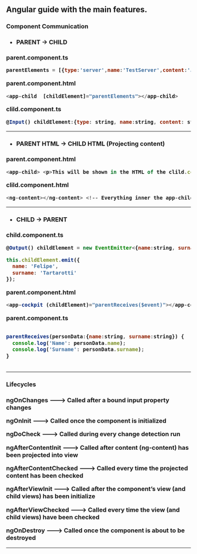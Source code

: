 <h2>Angular guide with the main features.</h2>

<h3>Component Communication<h3>


* <h4>PARENT -> CHILD</h4>

parent.component.ts  
```javascript
parentElements = [{type:'server',name:'TestServer',content:'Just a Test!'}];
```

parent.component.html  
```javascript
<app-child  [childElement]="parentElements"></app-child>
```

clild.component.ts
```javascript
@Input() childElement:{type: string, name:string, content: string}
```

------------------------------------------------------------------------------
* <h4>PARENT HTML -> CHILD HTML (Projecting content)</h4> 

parent.component.html  
```javascript
<app-child> <p>This will be shown in the HTML of the clild.component</p> </app-child>
```

clild.component.html
```javascript
<ng-content></ng-content> <!-- Everything inner the app-child tag will be shown here   -->
```
------------------------------------------------------------------------------
* <h4>CHILD -> PARENT</h4>


child.component.ts
```javascript
@Output() childElement = new EventEmitter<{name:string, surname:string}>();

this.childElement.emit({
  name: 'Felipe',
  surname: 'Tartarotti'
});

```
parent.component.html
```javascript
<app-cockpit (childElement)="parentReceives($event)"></app-cockpit>
```

parent.component.ts
```javascript

parentReceives(personData:{name:string, surname:string}) {
  console.log('Name': personData.name);
  console.log('Surname': personData.surname);
}
  
```
------------------------------------------------------------------------------

<h3>Lifecycles<h3>
  
ngOnChanges --->  Called after a bound input property changes

ngOnInit ---> Called once the component is initialized

ngDoCheck --->  Called during every change detection run

ngAfterContentInit --->  Called after content (ng-content) has been projected into view

ngAfterContentChecked --->  Called every time the projected content has been checked

ngAfterViewInit --->  Called after the component’s view (and child views) has been initialize

ngAfterViewChecked --->  Called every time the view (and child views) have been checked

ngOnDestroy ---> Called once the component is about to be destroyed

------------------------------------------------------------------------------


